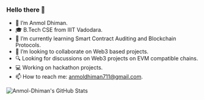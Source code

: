 ### Hello there 👋

- 🔭 I’m Anmol Dhiman.
- 🎓 B.Tech CSE from IIIT Vadodara.
- 🌱 I’m currently learning Smart Contract Auditing and Blockchain Protocols.
- 👯 I’m looking to collaborate on Web3 based projects.
- 🔍 Looking for discussions on Web3 projects on EVM compatible chains.
- 💻 Working on hackathon projects.
- 📫 How to reach me: anmoldhiman711@gmail.com.

![Anmol-Dhiman's GitHub Stats](https://github-readme-stats-sigma-five.vercel.app/api?username=anmol-dhiman&show_icons=true&theme=dracula)
